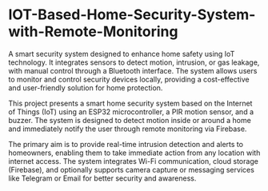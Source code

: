 # IOT-Based-Home-Security-System-with-Remote-Monitoring
A smart security system designed to enhance home safety using IoT technology. It integrates sensors to detect motion, intrusion, or gas leakage, with manual control through a Bluetooth interface. The system allows users to monitor and control security devices locally, providing a cost-effective and user-friendly solution for home protection.

This project presents a smart home security system based on the Internet of Things (IoT) using an ESP32 microcontroller, a PIR motion sensor, and a buzzer. The system is designed to detect motion inside or around a home and immediately notify the user through remote monitoring via Firebase.

The primary aim is to provide real-time intrusion detection and alerts to homeowners, enabling them to take immediate action from any location with internet access. The system integrates Wi-Fi communication, cloud storage (Firebase), and optionally supports camera capture or messaging services like Telegram or Email for better security and awareness.
